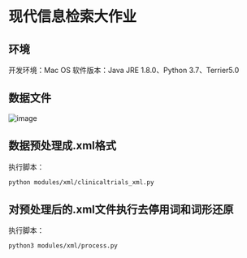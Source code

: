 # 现代信息检索大作业
## 环境
开发环境：Mac OS
软件版本：Java JRE 1.8.0、Python 3.7、Terrier5.0

## 数据文件
![image](https://github.com/KunchiLiu/IR-terrier/tree/master/images/datapath.png)

## 数据预处理成.xml格式

执行脚本：

```zsh
python modules/xml/clinicaltrials_xml.py
```
## 对预处理后的.xml文件执行去停用词和词形还原

执行脚本：

```zsh
python3 modules/xml/process.py
```
